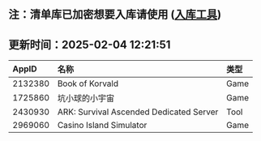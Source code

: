 ## 注：清单库已加密想要入库请使用 ([入库工具](https://github.com/BlankTMing/ManifestAutoUpdate/releases))

## 更新时间：2025-02-04 12:21:51
| AppID | 名称 | 类型  |
| :-------------------- | :----------------------------- | :----------- |
| 2132380 | Book of Korvald| Game |
| 1725860 | 坑小球的小宇宙| Game |
| 2430930 | ARK: Survival Ascended Dedicated Server| Tool |
| 2969060 | Casino Island Simulator| Game |
